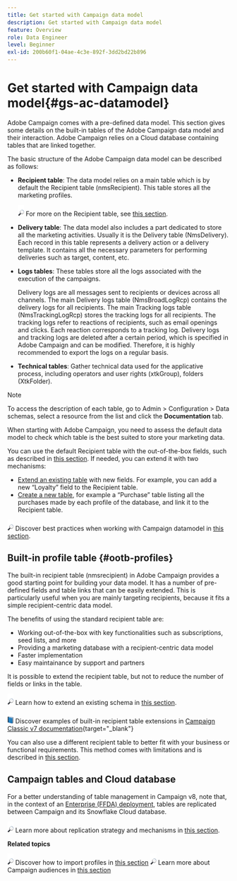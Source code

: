 ```yaml
---
title: Get started with Campaign data model
description: Get started with Campaign data model
feature: Overview
role: Data Engineer
level: Beginner
exl-id: 200b60f1-04ae-4c3e-892f-3dd2bd22b896
---
```

# Get started with Campaign data model{#gs-ac-datamodel}

Adobe Campaign comes with a pre-defined data model. This section gives some details on the built-in tables of the Adobe Campaign data model and their interaction. Adobe Campaign relies on a Cloud database containing tables that are linked together.

The basic structure of the Adobe Campaign data model can be described as follows:

* **Recipient table**: The data model relies on a main table which is by default the Recipient table (nmsRecipient). This table stores all the marketing profiles.

    ![](../assets/do-not-localize/glass.png) For more on the Recipient table, see [this section](#ootb-profiles).

* **Delivery table**: The data model also includes a part dedicated to store all the marketing activities. Usually it is the Delivery table (NmsDelivery). Each record in this table represents a delivery action or a delivery template. It contains all the necessary parameters for performing deliveries such as target, content, etc.

* **Logs tables**: These tables store all the logs associated with the execution of the campaigns.

    Delivery logs are all messages sent to recipients or devices across all channels. The main Delivery logs table (NmsBroadLogRcp) contains the delivery logs for all recipients.
    The main Tracking logs table (NmsTrackingLogRcp) stores the tracking logs for all recipients. The tracking logs refer to reactions of recipients, such as email openings and clicks. Each reaction corresponds to a tracking log.
    Delivery logs and tracking logs are deleted after a certain period, which is specified in Adobe Campaign and can be modified. Therefore, it is highly recommended to export the logs on a regular basis.

* **Technical tables**: Gather technical data used for the applicative process, including operators and user rights (xtkGroup), folders (XtkFolder).

>[!NOTE]
>
>To access the description of each table, go to Admin > Configuration > Data schemas, select a resource from the list and click the **Documentation** tab.

When starting with Adobe Campaign, you need to assess the default data model to check which table is the best suited to store your marketing data.

You can use the default Recipient table with the out-of-the-box fields, such as described in [this section](#ootb-profiles). If needed, you can extend it with two mechanisms:

* [Extend an existing table](extend-schema.md) with new fields. For example, you can add a new “Loyalty” field to the Recipient table.
* [Create a new table](create-schema.md), for example a “Purchase” table listing all the purchases made by each profile of the database, and link it to the Recipient table.

![](../assets/do-not-localize/glass.png) Discover best practices when working with Campaign datamodel in [this section](datamodel-best-practices.md).

## Built-in profile table {#ootb-profiles}

The built-in recipient table (nmsrecipient) in Adobe Campaign provides a good starting point for building your data model. It has a number of pre-defined fields and table links that can be easily extended. This is particularly useful when you are mainly targeting recipients, because it fits a simple recipient-centric data model.

The benefits of using the standard recipient table are:

* Working out-of-the-box with key functionalities such as subscriptions, seed lists, and more
* Providing a marketing database with a recipient-centric data model
* Faster implementation
* Easy maintainance by support and partners

It is possible to extend the recipient table, but not to reduce the number of fields or links in the table.

![](../assets/do-not-localize/glass.png) Learn how to extend an existing schema in [this section](extend-schema.md).

![](../assets/do-not-localize/book.png) Discover examples of built-in recipient table extensions in [Campaign Classic v7 documentation](https://experienceleague.adobe.com/docs/campaign-classic/using/configuring-campaign-classic/editing-schemas/examples-of-schemas-edition.html?lang=en#extending-a-table){target="_blank"}

You can also use a different recipient table to better fit with your business or functional requirements. This method comes with limitations and is described in [this section](custom-recipient.md).

## Campaign tables and Cloud database

For a better understanding of table management in Campaign v8, note that, in the context of an [Enterprise (FFDA) deployment](../architecture/enterprise-deployment.md), tables are replicated between Campaign and its Snowflake Cloud database.

![](../assets/do-not-localize/glass.png) Learn more about replication strategy and mechanisms in [this section](../architecture/replication.md).

**Related topics**

![](../assets/do-not-localize/glass.png) Discover how to import profiles in [this section](../start/import.md)
![](../assets/do-not-localize/glass.png) Learn more about Campaign audiences in [this section](../start/audiences.md)
